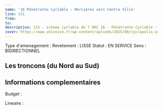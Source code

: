 ```yaml
---
name: '16 Pénétrante Cyclable : Mercières vers Centre Ville' 
line: 131
from: 
to:  
description: 131 - schema cyclable de l'ARC 16 - Pénétrante Cyclable : Mercières vers Centre Ville 
cover: https://www.velooise.fr/wp-content/uploads/2025/08/cyclopolis-arc-131.jpg
---
```

Type d'amenagement : 
Revetement : LISSE
Statut : EN SERVICE
Sens : BIDIRECTIONNEL
## Les troncons (du Nord au Sud)

## Informations complementaires

Budget  : 

Lineaire :

